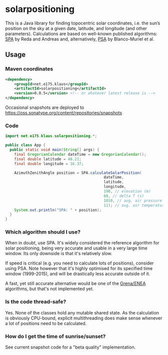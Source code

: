 # solarpositioning

This is a Java library for finding topocentric solar coordinates, i.e. the sun’s position on the sky at a given date, latitude, and longitude (and other parameters). Calculations are based on well-known published algorithms: [SPA](http://dx.doi.org/10.1016/j.solener.2003.12.003) by Reda and Andreas and, alternatively, <a href="http://dx.doi.org/10.1016/S0038-092X(00)00156-0">PSA</a> by Blanco-Muriel et al.

## Usage

### Maven coordinates

```xml
<dependency>
    <groupId>net.e175.klaus</groupId>
    <artifactId>solarpositioning</artifactId>
    <version>0.0.5</version> <!-- or whatever latest release is -->
</dependency>
```

Occasional snapshots are deployed to https://oss.sonatype.org/content/repositories/snapshots

### Code

```java
import net.e175.klaus.solarpositioning.*;

public class App {
  public static void main(String[] args) {
    final GregorianCalendar dateTime = new GregorianCalendar();
    final double latitude = 48.21;
    final double longitude = 16.37;

    AzimuthZenithAngle position = SPA.calculateSolarPosition(
                                            dateTime,
                                            latitude,
                                            longitude,
                                            190, // elevation (m)
                                            68, // delta T (s)
                                            1010, // avg. air pressure (hPa)
                                            11); // avg. air temperature (°C)
    System.out.println("SPA: " + position);
  }
}
```

### Which algorithm should I use?

When in doubt, use SPA. It's widely considered the reference algorithm for solar positioning, being very accurate and usable in a very large time window. Its only downside is that it's relatively slow.

If speed is critical (e.g. you need to calculate lots of positions), consider using PSA. Note however that it's highly optimised for its specified time window (1999-2015), and will be drastically less accurate outside of it.

A fast, yet still accurate alternative would be one of the [Grena/ENEA](http://dx.doi.org/10.1016/j.solener.2012.01.024) algorithms, but that's not implemented yet.

### Is the code thread-safe?

Yes. None of the classes hold any mutable shared state. As the calculation is obviously CPU-bound, explicit multithreading does make sense whenever a lot of positions need to be calculated.

### How do I get the time of sunrise/sunset?

See current snapshot code for a "beta quality" implementation.
